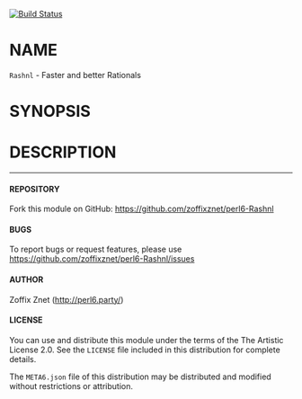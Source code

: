 [![Build Status](https://travis-ci.org/zoffixznet/perl6-Rashnl.svg)](https://travis-ci.org/zoffixznet/perl6-Rashnl)

# NAME

`Rashnl` - Faster and better Rationals 

# SYNOPSIS

# DESCRIPTION

----

#### REPOSITORY

Fork this module on GitHub:
https://github.com/zoffixznet/perl6-Rashnl

#### BUGS

To report bugs or request features, please use
https://github.com/zoffixznet/perl6-Rashnl/issues

#### AUTHOR

Zoffix Znet (http://perl6.party/)

#### LICENSE

You can use and distribute this module under the terms of the
The Artistic License 2.0. See the `LICENSE` file included in this
distribution for complete details.

The `META6.json` file of this distribution may be distributed and modified
without restrictions or attribution.
